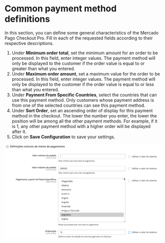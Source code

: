 # Common payment method definitions

In this section, you can define some general characteristics of the Mercado Pago Checkout Pro. Fill in each of the requested fields according to their respective descriptions.

1. Under **Minimum order total**, set the minimum amount for an order to be processed. In this field, enter integer values. The payment method will only be displayed to the customer if the order value is equal to or greater than what you entered.
2. Under **Maximum order amount**, set a maximum value for the order to be processed. In this field, enter integer values. The payment method will only be displayed to the customer if the order value is equal to or less than what you entered.
3. Under **Payment From Specific Countries**, select the countries that can use this payment method. Only customers whose payment address is from one of the selected countries can see this payment method.
4. Under **Sort Order**, set an ascending order of display for this payment method in the checkout. The lower the number you enter, the lower the position will be among all the other payment methods. For example, if it is 1, any other payment method with a higher order will be displayed after it.
5. Click on **Save Configuration** to save your settings.

![Common definitions](/images/adobe-commerce/definicoes_comuns.png)